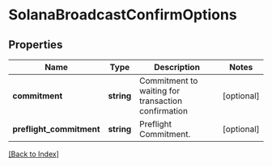 # SolanaBroadcastConfirmOptions

## Properties

Name | Type | Description | Notes
------------ | ------------- | ------------- | -------------
**commitment** | **string** | Commitment to waiting for transaction confirmation | [optional]
**preflight_commitment** | **string** | Preflight Commitment. | [optional]

[[Back to Index]](../index.md)
